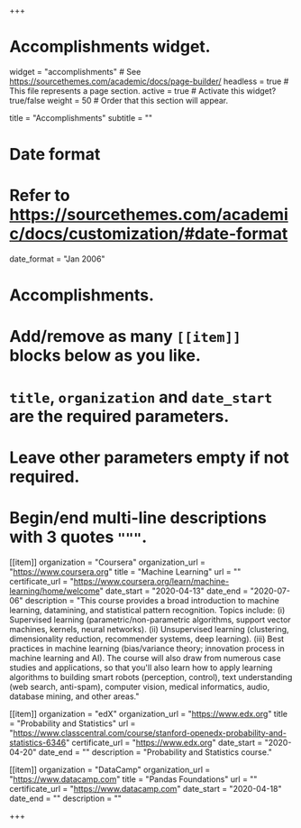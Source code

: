+++
# Accomplishments widget.
widget = "accomplishments"  # See https://sourcethemes.com/academic/docs/page-builder/
headless = true  # This file represents a page section.
active = true  # Activate this widget? true/false
weight = 50  # Order that this section will appear.

title = "Accomplish&shy;ments"
subtitle = ""

# Date format
#   Refer to https://sourcethemes.com/academic/docs/customization/#date-format
date_format = "Jan 2006"

# Accomplishments.
#   Add/remove as many `[[item]]` blocks below as you like.
#   `title`, `organization` and `date_start` are the required parameters.
#   Leave other parameters empty if not required.
#   Begin/end multi-line descriptions with 3 quotes `"""`.

[[item]]
  organization = "Coursera"
  organization_url = "https://www.coursera.org"
  title = "Machine Learning"
  url = ""
  certificate_url = "https://www.coursera.org/learn/machine-learning/home/welcome"
  date_start = "2020-04-13"
  date_end = "2020-07-06"
  description = "This course provides a broad introduction to machine learning, datamining, and statistical pattern recognition. Topics include: (i) Supervised learning (parametric/non-parametric algorithms, support vector machines, kernels, neural networks). (ii) Unsupervised learning (clustering, dimensionality reduction, recommender systems, deep learning). (iii) Best practices in machine learning (bias/variance theory; innovation process in machine learning and AI). The course will also draw from numerous case studies and applications, so that you'll also learn how to apply learning algorithms to building smart robots (perception, control), text understanding (web search, anti-spam), computer vision, medical informatics, audio, database mining, and other areas."

[[item]]
  organization = "edX"
  organization_url = "https://www.edx.org"
  title = "Probability and Statistics"
  url = "https://www.classcentral.com/course/stanford-openedx-probability-and-statistics-6346"
  certificate_url = "https://www.edx.org"
  date_start = "2020-04-20"
  date_end = ""
  description = "Probability and Statistics course."

[[item]]
  organization = "DataCamp"
  organization_url = "https://www.datacamp.com"
  title = "Pandas Foundations"
  url = ""
  certificate_url = "https://www.datacamp.com"
  date_start = "2020-04-18"
  date_end = ""
  description = ""

+++
